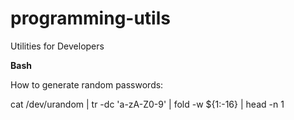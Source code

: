 # programming-utils
Utilities for Developers

**Bash**

How to generate random passwords:

cat /dev/urandom | tr -dc 'a-zA-Z0-9' | fold -w ${1:-16} | head -n 1

